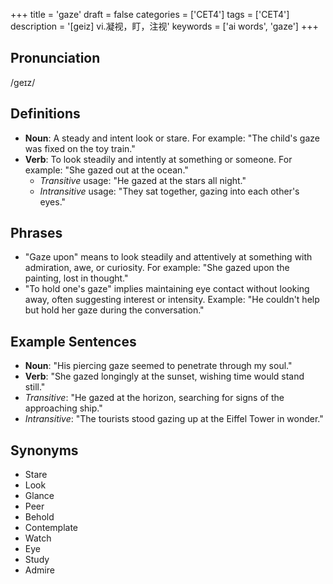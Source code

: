 +++
title = 'gaze'
draft = false
categories = ['CET4']
tags = ['CET4']
description = '[geiz] vi.凝视，盯，注视'
keywords = ['ai words', 'gaze']
+++

## Pronunciation
/ɡeɪz/

## Definitions
- **Noun**: A steady and intent look or stare. For example: "The child's gaze was fixed on the toy train."
- **Verb**: To look steadily and intently at something or someone. For example: "She gazed out at the ocean."
  - _Transitive_ usage: "He gazed at the stars all night."
  - _Intransitive_ usage: "They sat together, gazing into each other's eyes."

## Phrases
- "Gaze upon" means to look steadily and attentively at something with admiration, awe, or curiosity. For example: "She gazed upon the painting, lost in thought."
- "To hold one's gaze" implies maintaining eye contact without looking away, often suggesting interest or intensity. Example: "He couldn't help but hold her gaze during the conversation."

## Example Sentences
- **Noun**: "His piercing gaze seemed to penetrate through my soul."
- **Verb**: "She gazed longingly at the sunset, wishing time would stand still."
- _Transitive_: "He gazed at the horizon, searching for signs of the approaching ship."
- _Intransitive_: "The tourists stood gazing up at the Eiffel Tower in wonder."

## Synonyms
- Stare
- Look
- Glance
- Peer
- Behold
- Contemplate
- Watch
- Eye
- Study
- Admire
